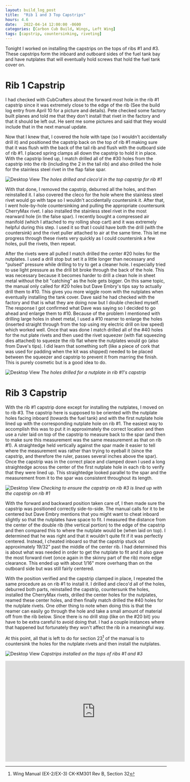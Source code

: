 ```yaml
---
layout: build_log_post
title:  "Rib 1 and 3 Top Capstrips"
hours: 4.6
date:   2022-04-14 12:00:00 -0600
categories: [Carbon Cub Build, Wings, Left Wing]
tags: [capstrip, countersinking, riveting]
---
```


Tonight I worked on installing the capstrips on the tops of ribs #1 and #3. These capstrips form the inboard and outboard sides of the fuel tank bay and have nutplates that will eventually hold screws that hold the fuel tank cover on.

# Rib 1 Capstrip

I had checked with CubCrafters about the forward most hole in the rib #1 capstrip since it was extremely close to the edge of the rib (See the build log entry from April 10 for a picture and details). Pete checked some factory built planes and told me that they don't install that rivet in the factory and that it should be left out. He sent me some pictures and said that they would include that in the next manual update.

Now that I knew that, I covered the hole with tape (so I wouldn't accidentally drill it) and positioned the capstrip back on the top of rib #1 making sure that it was flush with the back of the tail rib and flush with the outboard side of rib #1. I placed spring clamps all down the capstrip to hold it in place. With the capstrip lined up, I match drilled all of the #30 holes from the capstrip into the rib (including the 2 in the tail rib) and also drilled the hole for the stainless steel rivet in the flap false spar.

![Desktop View](/assets/img/posts/2022/2022-04-14-tank-capstrips/capstrip_1_holes_drilled.jpg)
_The holes drilled and cleco'd in the top capstrip for rib #1_

With that done, I removed the capstrip, deburred all the holes, and then reinstalled it. I also covered the cleco for the hole where the stainless steel rivet would go with tape so I wouldn't accidentally countersink it. After that, I went hole-by-hole countersinking and pulling the appropriate countersunk CherryMax rivet. I also installed the stainless steel rivet in the most rearward hole (in the false spar). I recently bought a compressed air manifold (which I attached to my rolling shop cart) and it was extremely helpful during this step. I used it so that I could have both the drill (with the countersink) and the rivet puller attached to air at the same time. This let me progress through these rivets very quickly as I could countersink a few holes, pull the rivets, then repeat.

After the rivets were all pulled I match drilled the center #20 holes for the nutplates. I used a drill stop but set it a little longer than necessary and "pulsed" pressure while drilling to try to get a cleaner hole. I especially tried to use light pressure as the drill bit broke through the back of the hole. This was necessary because it becomes harder to drill a clean hole in sheet metal without the bit "catching" as the hole gets bigger. On this same topic, the manual only called for #20 holes but Dave Embry's tips say to actually drill them to #10. This gives you more wiggle room with the nutplates when eventually installing the tank cover. Dave said he had checked with the factory and that is what they are doing now but I double checked myself. The response I got confirmed what Dave was saying so I decided to go ahead and enlarge them to #10. Because of the problem I mentioned with drilling large holes in sheet metal, I used a #10 reamer to enlarge the holes (inserted straight through from the top using my electric drill on low speed) which worked well. Once that was done I match drilled all of the #40 holes for the nut plate rivets and then used the rivet squeezer (with flat squeezing dies attached) to squeeze the rib flat where the nutplates would go (also from Dave's tips). I did learn that something soft (like a piece of cork that was used for padding when the kit was shipped) needed to be placed between the squeezer and capstrip to prevent it from marring the finish. This is purely cosmetic but is a good idea to do.

![Desktop View](/assets/img/posts/2022/2022-04-14-tank-capstrips/nutplate_holes.jpg)
_The holes drilled for a nutplate in rib #1's capstrip_

# Rib 3 Capstrip

With the rib #1 capstrip done except for installing the nutplates, I moved on to rib #3. The capstrip here is supposed to be oriented with the nutplate holes facing inboard (towards the fuel tank) and with the first nutplate hole lined up with the corresponding nutplate hole on rib #1. The easiest way to accomplish this was to put it in approximately the correct location and then use a ruler laid on top of the capstrip to measure back to the spar (and then to make sure this measurement was the same measurement as that on rib #1). A straightedge held vertically against the spar made it easier to tell where the measurement was rather than trying to eyeball it (since the capstrip, and therefore the ruler, passes several inches above the spar). Once the capstrip was in the correct place and clamped down I used a long straightedge across the center of the first nutplate hole in each rib to verify that they were lined up. This straightedge looked parallel to the spar and the measurement from it to the spar was consistent throughout its length.

![Desktop View](/assets/img/posts/2022/2022-04-14-tank-capstrips/checking_position.jpg)
_Checking to ensure the capstrip on rib #3 is lined up with the capstrip on rib #1_

With the forward and backward position taken care of, I then made sure the capstrip was positioned correctly side-to-side. The manual calls for it to be centered but Dave Embry mentions that you might want to cheat inboard slightly so that the nutplates have space to fit. I measured the distance from the center of the double rib (the vertical portion) to the edge of the capstrip and then compared this to where the nutplate would be (when laid on top). I determined that he was right and that it wouldn't quite fit if it was perfectly centered. Instead, I cheated inboard so that the capstrip stuck out approximately 19/32" past the middle of the center rib. I had determined this is about what was needed in order to get the nutplate to fit and it also gave the most forward rivet (once again in the skinny part of the rib) more edge clearance. This ended up with about 1/16" more overhang than on the outboard side but was still fairly centered.

With the position verified and the capstrip clamped in place, I repeated the same procedure as on rib #1 to install it. I drilled and cleco'd all of the holes, deburred both parts, reinstalled the capstrip, countersunk the holes, installed the CherryMax rivets, drilled the center holes for the nutplates, reamed these center holes, and then finally match drilled the #40 holes for the nutplate rivets. One other thing to note when doing this is that the reamer can easily go through the hole and take a small amount of material off from the rib below. Since there is no drill stop (like on the #20 bit) you have to be extra careful to avoid doing that. I had a couple instances where that happened but fortunately they won't affect the rib in a meaningful way.

At this point, all that is left to do for section 23[^section-32-ref] of the manual is to countersink the holes for the nutplate rivets and then install the nutplates.

![Desktop View](/assets/img/posts/2022/2022-04-14-tank-capstrips/capstrips_installed.jpg)
_Capstrips installed on the tops of ribs #1 and #3_

<iframe width="560" height="315" src="https://www.youtube.com/embed/UMVoZaKG1dQ" title="YouTube video player" frameborder="0" allow="accelerometer; autoplay; clipboard-write; encrypted-media; gyroscope; picture-in-picture" allowfullscreen></iframe>

[^section-32-ref]: Wing Manual (EX-2/EX-3) CK-KM301 Rev B, Section 32
